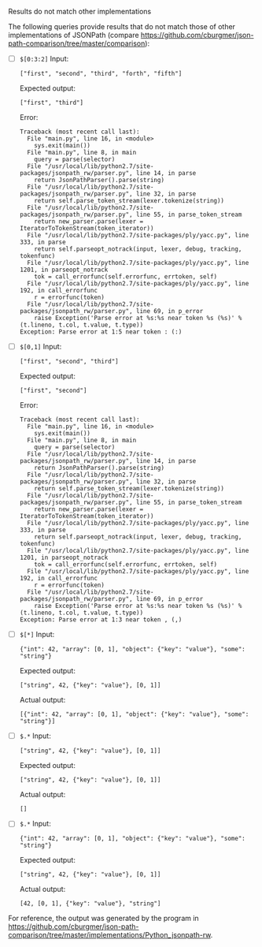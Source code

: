 Results do not match other implementations

The following queries provide results that do not match those of other implementations of JSONPath
(compare https://github.com/cburgmer/json-path-comparison/tree/master/comparison):

- [ ] `$[0:3:2]`
  Input:
  ```
  ["first", "second", "third", "forth", "fifth"]
  ```
  Expected output:
  ```
  ["first", "third"]
  ```
  Error:
  ```
  Traceback (most recent call last):
    File "main.py", line 16, in <module>
      sys.exit(main())
    File "main.py", line 8, in main
      query = parse(selector)
    File "/usr/local/lib/python2.7/site-packages/jsonpath_rw/parser.py", line 14, in parse
      return JsonPathParser().parse(string)
    File "/usr/local/lib/python2.7/site-packages/jsonpath_rw/parser.py", line 32, in parse
      return self.parse_token_stream(lexer.tokenize(string))
    File "/usr/local/lib/python2.7/site-packages/jsonpath_rw/parser.py", line 55, in parse_token_stream
      return new_parser.parse(lexer = IteratorToTokenStream(token_iterator))
    File "/usr/local/lib/python2.7/site-packages/ply/yacc.py", line 333, in parse
      return self.parseopt_notrack(input, lexer, debug, tracking, tokenfunc)
    File "/usr/local/lib/python2.7/site-packages/ply/yacc.py", line 1201, in parseopt_notrack
      tok = call_errorfunc(self.errorfunc, errtoken, self)
    File "/usr/local/lib/python2.7/site-packages/ply/yacc.py", line 192, in call_errorfunc
      r = errorfunc(token)
    File "/usr/local/lib/python2.7/site-packages/jsonpath_rw/parser.py", line 69, in p_error
      raise Exception('Parse error at %s:%s near token %s (%s)' % (t.lineno, t.col, t.value, t.type)) 
  Exception: Parse error at 1:5 near token : (:)
  ```

- [ ] `$[0,1]`
  Input:
  ```
  ["first", "second", "third"]
  ```
  Expected output:
  ```
  ["first", "second"]
  ```
  Error:
  ```
  Traceback (most recent call last):
    File "main.py", line 16, in <module>
      sys.exit(main())
    File "main.py", line 8, in main
      query = parse(selector)
    File "/usr/local/lib/python2.7/site-packages/jsonpath_rw/parser.py", line 14, in parse
      return JsonPathParser().parse(string)
    File "/usr/local/lib/python2.7/site-packages/jsonpath_rw/parser.py", line 32, in parse
      return self.parse_token_stream(lexer.tokenize(string))
    File "/usr/local/lib/python2.7/site-packages/jsonpath_rw/parser.py", line 55, in parse_token_stream
      return new_parser.parse(lexer = IteratorToTokenStream(token_iterator))
    File "/usr/local/lib/python2.7/site-packages/ply/yacc.py", line 333, in parse
      return self.parseopt_notrack(input, lexer, debug, tracking, tokenfunc)
    File "/usr/local/lib/python2.7/site-packages/ply/yacc.py", line 1201, in parseopt_notrack
      tok = call_errorfunc(self.errorfunc, errtoken, self)
    File "/usr/local/lib/python2.7/site-packages/ply/yacc.py", line 192, in call_errorfunc
      r = errorfunc(token)
    File "/usr/local/lib/python2.7/site-packages/jsonpath_rw/parser.py", line 69, in p_error
      raise Exception('Parse error at %s:%s near token %s (%s)' % (t.lineno, t.col, t.value, t.type)) 
  Exception: Parse error at 1:3 near token , (,)
  ```

- [ ] `$[*]`
  Input:
  ```
  {"int": 42, "array": [0, 1], "object": {"key": "value"}, "some": "string"}
  ```
  Expected output:
  ```
  ["string", 42, {"key": "value"}, [0, 1]]
  ```
  Actual output:
  ```
  [{"int": 42, "array": [0, 1], "object": {"key": "value"}, "some": "string"}]
  ```

- [ ] `$.*`
  Input:
  ```
  ["string", 42, {"key": "value"}, [0, 1]]
  ```
  Expected output:
  ```
  ["string", 42, {"key": "value"}, [0, 1]]
  ```
  Actual output:
  ```
  []
  ```

- [ ] `$.*`
  Input:
  ```
  {"int": 42, "array": [0, 1], "object": {"key": "value"}, "some": "string"}
  ```
  Expected output:
  ```
  ["string", 42, {"key": "value"}, [0, 1]]
  ```
  Actual output:
  ```
  [42, [0, 1], {"key": "value"}, "string"]
  ```


For reference, the output was generated by the program in https://github.com/cburgmer/json-path-comparison/tree/master/implementations/Python_jsonpath-rw.
